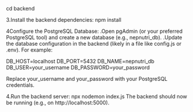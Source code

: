 cd backend

3.Install the backend dependencies:
npm install

4Configure the PostgreSQL Database:
.Open pgAdmin (or your preferred PostgreSQL tool) and create a new database (e.g., nepnutri_db).
.Update the database configuration in the backend (likely in a file like config.js or .env). For example:

DB_HOST=localhost
DB_PORT=5432
DB_NAME=nepnutri_db
DB_USER=your_username
DB_PASSWORD=your_password

Replace your_username and your_password with your PostgreSQL credentials.

4.Run the backend server:
npx nodemon index.js
The backend should now be running (e.g., on http://localhost:5000).
